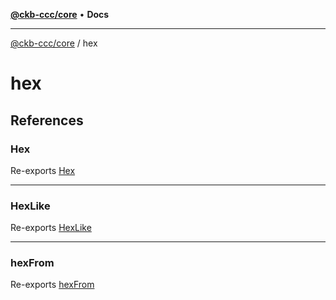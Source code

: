 [**@ckb-ccc/core**](README.md) • **Docs**

***

[@ckb-ccc/core](README.md) / hex

# hex

## References

### Hex

Re-exports [Hex](hex.Type.Hex.md)

***

### HexLike

Re-exports [HexLike](hex.Type.HexLike.md)

***

### hexFrom

Re-exports [hexFrom](hex.Function.hexFrom.md)
